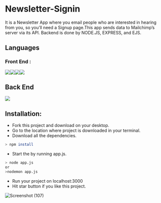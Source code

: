 # Newsletter-Signin
It is a Newsletter App where you email people who are interested in hearing from you, so you’ll need a Signup page.This app sends data to Mailchimp’s server via its API. Backend is done by NODE.JS, EXPRESS, and EJS.

## Languages
### Front End :
<img src="https://img.shields.io/badge/HTML-239120?style=for-the-badge&logo=html5&logoColor=white" /><img src="https://img.shields.io/badge/CSS-239120?style=for-the-badge&logo=css3&logoColor=white" /><img src="https://img.shields.io/badge/JavaScript-F7DF1E?style=for-the-badge&logo=javascript&logoColor=black" /><img src="https://img.shields.io/badge/Bootstrap-563D7C?style=for-the-badge&logo=bootstrap&logoColor=white" />

## Back End
<img src="https://img.shields.io/badge/Node.js-339933?style=for-the-badge&logo=nodedotjs&logoColor=white" />

## Installation:
* Fork this project and download on your desktop.
* Go to the location where project is downloaded in your terminal.
* Download all the dependencies.
```bash
> npm install
```
* Start the by running app.js.
```bash
> node app.js
or
>nodemon app.js
```
* Run your project on localhost:3000
* Hit star button if you like this project.


![Screenshot (107)](https://user-images.githubusercontent.com/64360913/125171469-09e02b80-e1d2-11eb-880f-6b23028ce4d1.png)



